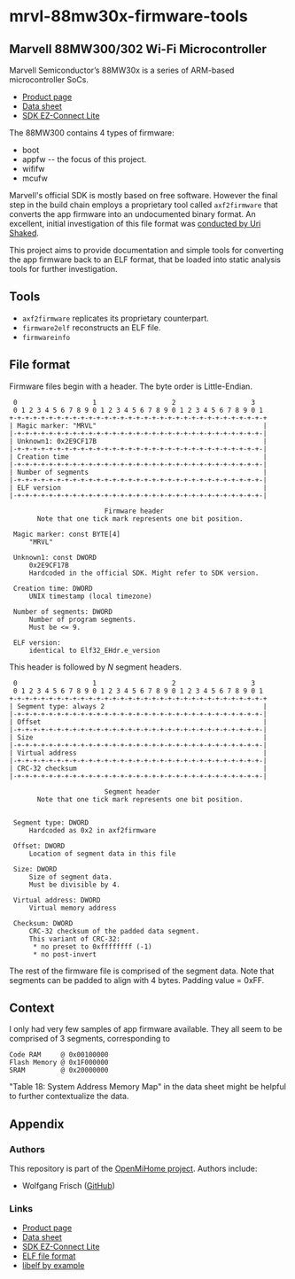 # mrvl-88mw30x-firmware-tools

## Marvell 88MW300/302 Wi-Fi Microcontroller
Marvell Semiconductor’s 88MW30x is a series of ARM-based microcontroller SoCs.

 * [Product page](https://origin-www.marvell.com/microcontrollers/88MW300/302/)
 * [Data sheet](https://www.marvell.com/microcontrollers/assets/MV-S109936-01C.pdf)
 * [SDK EZ-Connect Lite](http://marvell-iot.github.io/)

The 88MW300 contains 4 types of firmware:

 * boot
 * appfw -- the focus of this project.
 * wififw
 * mcufw

Marvell's official SDK is mostly based on free software. However the final step
in the build chain employs a proprietary tool called `axf2firmware` that
converts the app firmware into an undocumented binary format. An excellent, initial
investigation of this file format was
[conducted by Uri Shaked](https://hackernoon.com/inside-the-bulb-adventures-in-reverse-engineering-smart-bulb-firmware-1b81ce2694a6).

This project aims to provide documentation and simple tools for converting the
app firmware back to an ELF format, that be loaded into static analysis tools
for further investigation.

## Tools
 * `axf2firmware` replicates its proprietary counterpart.
 * `firmware2elf` reconstructs an ELF file.
 * `firmwareinfo`

## File format
Firmware files begin with a header.
The byte order is Little-Endian.

     0                   1                   2                   3
     0 1 2 3 4 5 6 7 8 9 0 1 2 3 4 5 6 7 8 9 0 1 2 3 4 5 6 7 8 9 0 1
    +-+-+-+-+-+-+-+-+-+-+-+-+-+-+-+-+-+-+-+-+-+-+-+-+-+-+-+-+-+-+-+-+
    | Magic marker: "MRVL"                                          |
    |-+-+-+-+-+-+-+-+-+-+-+-+-+-+-+-+-+-+-+-+-+-+-+-+-+-+-+-+-+-+-+-|
    | Unknown1: 0x2E9CF17B                                          |
    |-+-+-+-+-+-+-+-+-+-+-+-+-+-+-+-+-+-+-+-+-+-+-+-+-+-+-+-+-+-+-+-|
    | Creation time                                                 |
    |-+-+-+-+-+-+-+-+-+-+-+-+-+-+-+-+-+-+-+-+-+-+-+-+-+-+-+-+-+-+-+-|
    | Number of segments                                            |
    |-+-+-+-+-+-+-+-+-+-+-+-+-+-+-+-+-+-+-+-+-+-+-+-+-+-+-+-+-+-+-+-|
    | ELF version                                                   |
    |-+-+-+-+-+-+-+-+-+-+-+-+-+-+-+-+-+-+-+-+-+-+-+-+-+-+-+-+-+-+-+-|

                            Firmware header
           Note that one tick mark represents one bit position.

     Magic marker: const BYTE[4]
         "MRVL"

     Unknown1: const DWORD
         0x2E9CF17B
         Hardcoded in the official SDK. Might refer to SDK version.

     Creation time: DWORD
         UNIX timestamp (local timezone)

     Number of segments: DWORD
         Number of program segments.
         Must be <= 9.

     ELF version:
         identical to Elf32_EHdr.e_version

This header is followed by *N* segment headers.

     0                   1                   2                   3
     0 1 2 3 4 5 6 7 8 9 0 1 2 3 4 5 6 7 8 9 0 1 2 3 4 5 6 7 8 9 0 1
    +-+-+-+-+-+-+-+-+-+-+-+-+-+-+-+-+-+-+-+-+-+-+-+-+-+-+-+-+-+-+-+-+
    | Segment type: always 2                                        |
    |-+-+-+-+-+-+-+-+-+-+-+-+-+-+-+-+-+-+-+-+-+-+-+-+-+-+-+-+-+-+-+-|
    | Offset                                                        |
    |-+-+-+-+-+-+-+-+-+-+-+-+-+-+-+-+-+-+-+-+-+-+-+-+-+-+-+-+-+-+-+-|
    | Size                                                          |
    |-+-+-+-+-+-+-+-+-+-+-+-+-+-+-+-+-+-+-+-+-+-+-+-+-+-+-+-+-+-+-+-|
    | Virtual address                                               |
    |-+-+-+-+-+-+-+-+-+-+-+-+-+-+-+-+-+-+-+-+-+-+-+-+-+-+-+-+-+-+-+-|
    | CRC-32 checksum                                               |
    |-+-+-+-+-+-+-+-+-+-+-+-+-+-+-+-+-+-+-+-+-+-+-+-+-+-+-+-+-+-+-+-|

                            Segment header
           Note that one tick mark represents one bit position.


     Segment type: DWORD
         Hardcoded as 0x2 in axf2firmware

     Offset: DWORD
         Location of segment data in this file

     Size: DWORD
         Size of segment data.
         Must be divisible by 4.

     Virtual address: DWORD
         Virtual memory address

     Checksum: DWORD
         CRC-32 checksum of the padded data segment.
         This variant of CRC-32:
          * no preset to 0xffffffff (-1)
          * no post-invert

The rest of the firmware file is comprised of the segment data. Note that
segments can be padded to align with 4 bytes. Padding value = 0xFF.

## Context
I only had very few samples of app firmware available. They all seem to be comprised of 3 segments, corresponding to

    Code RAM     @ 0x00100000
    Flash Memory @ 0x1F000000
    SRAM         @ 0x20000000

"Table 18: System Address Memory Map" in the data sheet might be helpful to further contextualize the data.


## Appendix
### Authors
This repository is part of the [OpenMiHome project](https://github.com/openmihome). Authors include:

 * Wolfgang Frisch ([GitHub](https://github.com/wfr))

### Links
 * [Product page](https://origin-www.marvell.com/microcontrollers/88MW300/302/)
 * [Data sheet](https://www.marvell.com/microcontrollers/assets/MV-S109936-01C.pdf)
 * [SDK EZ-Connect Lite](http://marvell-iot.github.io/)
 * [ELF file format](https://en.wikipedia.org/wiki/Executable_and_Linkable_Format)
 * [libelf by example](ftp://ftp2.uk.freebsd.org/sites/downloads.sourceforge.net/e/el/elftoolchain/Documentation/libelf-by-example/20120308/libelf-by-example.pdf)

